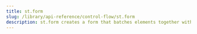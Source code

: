 ```yaml
---
title: st.form
slug: /library/api-reference/control-flow/st.form
description: st.form creates a form that batches elements together with a “Submit” button.
---
```


<Autofunction function="streamlit.form" />
